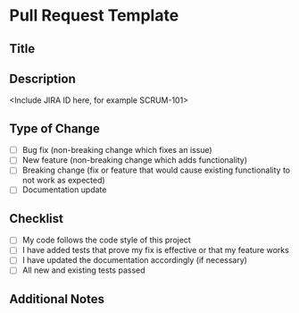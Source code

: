# Pull Request Template

## Title
<!-- Provide a brief and descriptive title for your pull request -->

## Description
<Include JIRA ID here, for example SCRUM-101>

## Type of Change
<!-- Check the box that applies to your pull request -->
- [ ] Bug fix (non-breaking change which fixes an issue)
- [ ] New feature (non-breaking change which adds functionality)
- [ ] Breaking change (fix or feature that would cause existing functionality to not work as expected)
- [ ] Documentation update

## Checklist
<!-- Go over all the following points, and put an 'x' in all the boxes that apply. -->
- [ ] My code follows the code style of this project
- [ ] I have added tests that prove my fix is effective or that my feature works
- [ ] I have updated the documentation accordingly (if necessary)
- [ ] All new and existing tests passed

## Additional Notes
<!-- Include any additional details about this pull request here, or any instructions for reviewers and maintainers. -->

